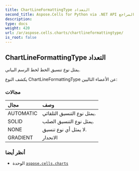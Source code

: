 ```yaml
---
title: ChartLineFormattingType التعداد
second_title: Aspose.Cells for Python via .NET API المراجع
description:
type: docs
weight: 420
url: /ar/aspose.cells.charts/chartlineformattingtype/
is_root: false
---
```

##  ChartLineFormattingType التعداد
يمثل نوع تنسيق الخط لخط الرسم البياني.



يكشف النوع ChartLineFormattingType عن الأعضاء التاليين:

###  مجالات
| مجال| وصف|
| :- | :- |
| AUTOMATIC | يمثل نوع التنسيق التلقائي.|
| SOLID | يمثل نوع التنسيق الصلب.|
| NONE |لا يمثل أي نوع تنسيق.|
| GRADIENT | الانحدار|



###  أنظر أيضا
* الوحدة [`aspose.cells.charts`](..)
